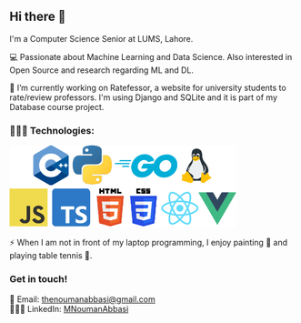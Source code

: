## Hi there 👋

I'm a Computer Science Senior at LUMS, Lahore.

💻 Passionate about Machine Learning and Data Science. Also interested in Open Source and research regarding ML and DL.

🔭 I’m currently working on Ratefessor, a website for university students to rate/review professors. I'm using Django and SQLite and it is part of my Database course project.


### 👨🏻‍💻 Technologies:

<img src="https://raw.githubusercontent.com/MNoumanAbbasi/MNoumanAbbasi/master/assets/techs.png" alt="Technologies" width="400">

⚡ When I am not in front of my laptop programming, I enjoy painting 🎨 and playing table tennis 🏓.

### Get in touch!

📧 Email: [thenoumanabbasi@gmail.com](mailto:thenoumanabbasi@gmail.com)  
👨🏻‍💼 LinkedIn: [MNoumanAbbasi](https://www.linkedin.com/in/mnoumanabbasi/)

<!--

Here are some ideas to get you started:

- 🔭 I’m currently working on ...
- 🌱 I’m currently learning ...
- 👯 I’m looking to collaborate on ...
- 🤔 I’m looking for help with ...
- 💬 Ask me about ...
- 📫 How to reach me: ...
- 😄 Pronouns: ...
- ⚡ Fun fact: ...
-->
